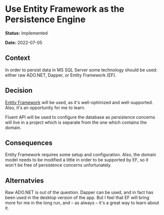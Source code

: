 # Use Entity Framework as the Persistence Engine

**Status:** Implemented

**Date:** 2022-07-05

## Context

In order to persist data in MS SQL Server some technology should be used: either raw ADO.NET, Dapper, or Entity
Framework (EF).

## Decision

[Entity Framework](https://learn.microsoft.com/en-us/ef) will be used, as it's well-optimized and well-supported. Also,
it's an opportunity for me to learn.

Fluent API will be used to configure the database as persistence concerns will live in a project which is separate from
the one which contains the domain.

## Consequences

Entity Framework requires some setup and configuration. Also, the domain model needs to be modified a little in order to
be supported by EF, so it won't be free of persistence concerns unfortunately.

## Alternatvies

Raw ADO.NET is out of the question. Dapper can be used, and in fact has been used in the desktop version of the app. But
I feel that EF will bring more for me in the long run, and – as always – it's a great way to learn about it.
